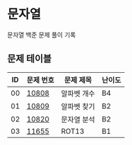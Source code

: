 # 문자열 <String>
문자열 백준 문제 풀이 기록
## 문제 테이블
| ID | 문제 번호                                          | 문제 제목  | 난이도 |
|----|------------------------------------------------|--------|-----|
| 00 | [10808](https://www.acmicpc.net/problem/10808) | 알파벳 개수 | B4  |
| 01 | [10809](https://www.acmicpc.net/problem/10809) | 알파벳 찾기 | B2  |
| 02 | [10820](https://www.acmicpc.net/problem/10820) | 문자열 분석 | B2  |
| 03 | [11655](https://www.acmicpc.net/problem/11655) | ROT13  | B1  |
